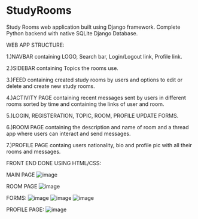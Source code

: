 ﻿# StudyRooms

 Study Rooms web application built using Django framework. 
 Complete Python backend with native SQLite Django Database.

 WEB APP STRUCTURE:

 1.)NAVBAR containing LOGO, Search bar, Login/Logout link, Profile link.
 
 2.)SIDEBAR containing Topics the rooms use.
 
 3.)FEED containing created study rooms by users and options to edit or delete and create new study rooms.
 
 4.)ACTIVITY PAGE containing recent messages sent by users in different rooms sorted by time and containing the links of user and room.
 
 5.)LOGIN, REGISTERATION, TOPIC, ROOM, PROFILE UPDATE FORMS.
 
 6.)ROOM PAGE containing the description and name of room and a thread app where users can interact and send messages.
 
 7.)PROFILE PAGE containg users nationality, bio and profile pic with all their rooms and messages.

 FRONT END DONE USING HTML/CSS:

 MAIN PAGE
 ![image](https://github.com/theofficialvedantjoshi/StudyRooms/assets/76871277/445ecd81-93f1-441f-b459-18920056894f)

 ROOM PAGE
 ![image](https://github.com/theofficialvedantjoshi/StudyRooms/assets/76871277/122b6c6e-42c4-403d-9667-fa8271ba42d4)

 FORMS:
 ![image](https://github.com/theofficialvedantjoshi/StudyRooms/assets/76871277/13da2d3c-fa80-4388-a249-64f2827189f9)
 ![image](https://github.com/theofficialvedantjoshi/StudyRooms/assets/76871277/13fe3555-6e6c-4ccf-80cc-eefea25eb478)
 ![image](https://github.com/theofficialvedantjoshi/StudyRooms/assets/76871277/a3dbf2f7-53d9-4677-a123-b671ef2dfabd)

 PROFILE PAGE:
 ![image](https://github.com/theofficialvedantjoshi/StudyRooms/assets/76871277/13cff3a8-6a4d-499e-9491-2d5fb740b05f)







